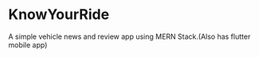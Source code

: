 <h1>KnowYourRide</h1>
A simple vehicle news and review app using MERN Stack.(Also has flutter mobile app)
